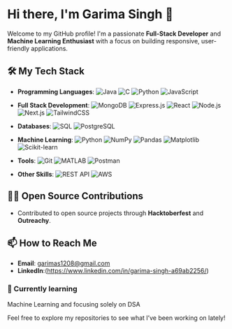 
# Hi there, I'm Garima Singh 👋

Welcome to my GitHub profile! I'm a passionate **Full-Stack Developer** and **Machine Learning Enthusiast** with a focus on building responsive, user-friendly applications.

## 🛠️ My Tech Stack

- **Programming Languages**: 
  ![Java](https://img.shields.io/badge/Java-%23ED8B00.svg?style=flat-square&logo=java&logoColor=white)
  ![C](https://img.shields.io/badge/C-%2300599C.svg?style=flat-square&logo=c&logoColor=white)
  ![Python](https://img.shields.io/badge/Python-%2314354C.svg?style=flat-square&logo=python&logoColor=white)
  ![JavaScript](https://img.shields.io/badge/JavaScript-%23F7DF1E.svg?style=flat-square&logo=javascript&logoColor=black)

- **Full Stack Development**: 
  ![MongoDB](https://img.shields.io/badge/MongoDB-%2347A248.svg?style=flat-square&logo=mongodb&logoColor=white)
  ![Express.js](https://img.shields.io/badge/Express.js-%23404d59.svg?style=flat-square&logo=express&logoColor=white)
  ![React](https://img.shields.io/badge/React-%2320232a.svg?style=flat-square&logo=react&logoColor=%2361DAFB)
  ![Node.js](https://img.shields.io/badge/Node.js-43853D?style=flat-square&logo=node.js&logoColor=white)
  ![Next.js](https://img.shields.io/badge/Next.js-%23000000.svg?style=flat-square&logo=next.js&logoColor=white)
  ![TailwindCSS](https://img.shields.io/badge/TailwindCSS-%2338B2AC.svg?style=flat-square&logo=tailwind-css&logoColor=white)

- **Databases**: 
  ![SQL](https://img.shields.io/badge/SQL-%2300f.svg?style=flat-square&logo=postgresql&logoColor=white)
  ![PostgreSQL](https://img.shields.io/badge/PostgreSQL-%23316192.svg?style=flat-square&logo=postgresql&logoColor=white)

- **Machine Learning**: 
  ![Python](https://img.shields.io/badge/Python-%2314354C.svg?style=flat-square&logo=python&logoColor=white)
  ![NumPy](https://img.shields.io/badge/NumPy-%23013243.svg?style=flat-square&logo=numpy&logoColor=white)
  ![Pandas](https://img.shields.io/badge/Pandas-%23150458.svg?style=flat-square&logo=pandas&logoColor=white)
  ![Matplotlib](https://img.shields.io/badge/Matplotlib-%23ffffff.svg?style=flat-square&logo=matplotlib&logoColor=blue)
  ![Scikit-learn](https://img.shields.io/badge/scikit--learn-%23F7931E.svg?style=flat-square&logo=scikit-learn&logoColor=white)


- **Tools**: 
  ![Git](https://img.shields.io/badge/Git-%23F05033.svg?style=flat-square&logo=git&logoColor=white)
  ![MATLAB](https://img.shields.io/badge/MATLAB-%23FF6F00.svg?style=flat-square&logo=mathworks&logoColor=white)
  ![Postman](https://img.shields.io/badge/Postman-%23FF6C37.svg?style=flat-square&logo=postman&logoColor=white)

- **Other Skills**: 
  ![REST API](https://img.shields.io/badge/REST%20API-%23000000.svg?style=flat-square&logo=rest&logoColor=white)
  ![AWS](https://img.shields.io/badge/AWS-%23FF9900.svg?style=flat-square&logo=amazon-aws&logoColor=white)

## 👨‍💻 Open Source Contributions
- Contributed to open source projects through **Hacktoberfest** and **Outreachy**.

## 📫 How to Reach Me

- **Email**: garimas1208@gmail.com
- **LinkedIn**:(https://www.linkedin.com/in/garima-singh-a69ab2256/)

### 🌱 Currently learning
Machine Learning and focusing solely on DSA

Feel free to explore my repositories to see what I’ve been working on lately!
